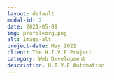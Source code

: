 ```yaml
---
layout: default
modal-id: 2
date: 2021-05-09
img: profileorg.png
alt: image-alt
project-date: May 2021
client: The H.I.V.E Project
category: Web Development
description: H.I.V.E Automation.
---
```

